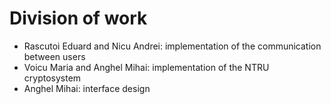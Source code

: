 # Division of work

- Rascutoi Eduard and Nicu Andrei: implementation of the communication between users 
- Voicu Maria and Anghel Mihai: implementation of the NTRU cryptosystem
- Anghel Mihai: interface design
